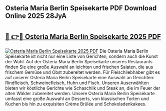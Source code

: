 ## Osteria Maria Berlin Speisekarte PDF Download Online 2025 28JyA

# <h2><a href="http://gcaxqb.nevu.top/?p=Osteria+Maria+Berlin+Speisekarte">🔗 👉🔴 Osteria Maria Berlin Speisekarte 2025 PDF</a></h2>

[![Osteria Maria Berlin Speisekarte 2025 PDF](https://i.imgur.com/dBaPXMq.png)](http://gcaxqb.nevu.top/?p=Osteria+Maria+Berlin+Speisekarte)
Die Osteria Maria Berlin Speisekarte ist nicht nur eine Liste von Gerichten, sondern auch die Kunst der Wahl. Auf der Osteria Maria Berlin Speisekarte unseres Restaurants finden Sie eine große Auswahl an leichten und frischen Salaten, die aus frischem Gemüse und Obst zubereitet werden. Für Fleischliebhaber gibt es auf unserer Osteria Maria Berlin Speisekarte eine Auswahl an Gerichten: Rindfleisch, Schweinefleisch, Huhn und Fisch. Unseren Auserwählten bieten wir köstliche Gerichte wie Schaschlik und Steak an, die im Feuer der alten Wälder zubereitet werden. Unsere Osteria Maria Berlin Speisekarte umfasst eine große Auswahl an Desserts, von klassischen Torten und Kuchen bis hin zu exquisiten Crème Brûlée und Schokoladenkakees.
